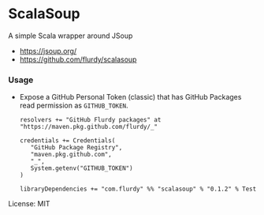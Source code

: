 # ScalaSoup

A simple Scala wrapper around JSoup

* https://jsoup.org/
* https://github.com/flurdy/scalasoup

### Usage

* Expose a GitHub Personal Token (classic) that has GitHub Packages read permission as `GITHUB_TOKEN`.

   ```
   resolvers += "GitHub Flurdy packages" at "https://maven.pkg.github.com/flurdy/_"

   credentials += Credentials(
      "GitHub Package Registry",
      "maven.pkg.github.com",
      "_",
      System.getenv("GITHUB_TOKEN")
   )

   libraryDependencies += "com.flurdy" %% "scalasoup" % "0.1.2" % Test
   ```

License: MIT

